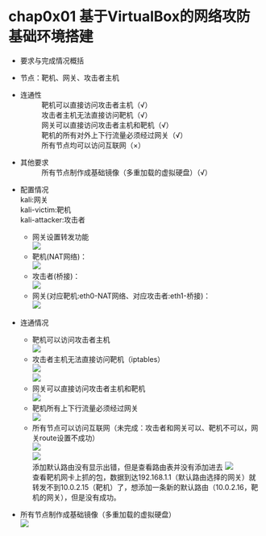 # chap0x01 基于VirtualBox的网络攻防基础环境搭建

- 要求与完成情况概括  
 - 节点：靶机、网关、攻击者主机
 - 连通性  
  　　　靶机可以直接访问攻击者主机（√）  
　　　攻击者主机无法直接访问靶机（√）  
　　　网关可以直接访问攻击者主机和靶机（√）  
　　　靶机的所有对外上下行流量必须经过网关（√）    
　　　所有节点均可以访问互联网（×）  
 - 其他要求  
    　　　所有节点制作成基础镜像（多重加载的虚拟硬盘）（√）  
- 配置情况  
  kali:网关  
  kali-victim:靶机  
  kali-attacker:攻击者    

  - 网关设置转发功能  
  ![](https://i.imgur.com/qWIyD4e.png)
  -  靶机(NAT网络)：  
       ![](https://i.imgur.com/A3Dbo7r.png)
  - 攻击者(桥接)：  
    ![](https://i.imgur.com/vBzZFNx.png)  
  - 网关(对应靶机:eth0-NAT网络、对应攻击者:eth1-桥接)：   
    ![](https://i.imgur.com/H7hs3eq.png)   
- 连通情况  
  - 靶机可以访问攻击者主机  
  ![](https://i.imgur.com/eEPFjj8.png)  
  - 攻击者主机无法直接访问靶机（iptables）  
  ![](https://i.imgur.com/0ulhkXR.png)  
![](https://i.imgur.com/X0cjN3O.png)  
  - 网关可以直接访问攻击者主机和靶机  
  ![](https://i.imgur.com/hIeJxIN.png)  
  - 靶机所有上下行流量必须经过网关  
  ![](https://i.imgur.com/ha4WsBe.png)
  - 所有节点可以访问互联网（未完成：攻击者和网关可以、靶机不可以，网关route设置不成功）  
  ![](https://i.imgur.com/1NBdp1r.png)    
   ![](https://i.imgur.com/OLahWE9.png)   
添加默认路由没有显示出错，但是查看路由表并没有添加进去
![](https://i.imgur.com/tklTzol.png)  
  查看靶机网卡上抓的包，数据到达192.168.1.1（默认路由选择的网关）就转发不到10.0.2.15（靶机）了，想添加一条新的默认路由（10.0.2.16，靶机的网关），但是没有成功。  
- 所有节点制作成基础镜像（多重加载的虚拟硬盘）  
 ![](https://i.imgur.com/jntJq8K.png)



 